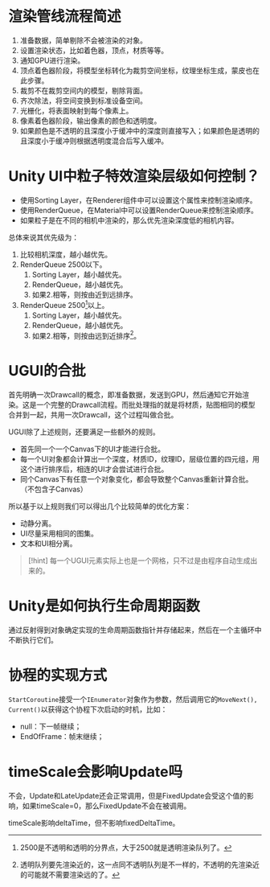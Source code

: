# 渲染管线流程简述

1. 准备数据，简单剔除不会被渲染的对象。
2. 设置渲染状态，比如着色器，顶点，材质等等。
3. 通知GPU进行渲染。
4. 顶点着色器阶段，将模型坐标转化为裁剪空间坐标，纹理坐标生成，蒙皮也在此步骤。
5. 裁剪不在裁剪空间内的模型，剔除背面。
6. 齐次除法，将空间变换到标准设备空间。
7. 光栅化，将表面映射到每个像素上。
8. 像素着色器阶段，输出像素的颜色和透明度。
9. 如果颜色是不透明的且深度小于缓冲中的深度则直接写入；如果颜色是透明的且深度小于缓冲则根据透明度混合后写入缓冲。

# Unity UI中粒子特效渲染层级如何控制？

- 使用Sorting Layer，在Renderer组件中可以设置这个属性来控制渲染顺序。
- 使用RenderQueue，在Material中可以设置RenderQueue来控制渲染顺序。
- 如果粒子是在不同的相机中渲染的，那么优先渲染深度低的相机内容。

总体来说其优先级为：
1. 比较相机深度，越小越优先。
2. RenderQueue 2500以下。
	1. Sorting Layer，越小越优先。
	2. RenderQueue，越小越优先。
	3. 如果2.相等，则按由近到远排序。
3. RenderQueue 2500[^1]以上。
	1. Sorting Layer，越小越优先。
	2. RenderQueue，越小越优先。
	3. 如果2.相等，则按由远到近排序[^2]。

# UGUI的合批

首先明确一次Drawcall的概念，即准备数据，发送到GPU，然后通知它开始渲染。这是一个完整的Drawcall流程。而批处理指的就是将材质，贴图相同的模型合并到一起，共用一次Drawcall，这个过程叫做合批。

UGUI除了上述规则，还要满足一些额外的规则。
- 首先同一个一个Canvas下的UI才能进行合批。
- 每一个UI对象都会计算出一个深度，材质ID，纹理ID，层级位置的四元组，用这个进行排序后，相连的UI才会尝试进行合批。
- 同个Canvas下有任意一个对象变化，都会导致整个Canvas重新计算合批。（不包含子Canvas）

所以基于以上规则我们可以得出几个比较简单的优化方案：
- 动静分离。
- UI尽量采用相同的图集。
- 文本和UI相分离。

> [!hint]
> 每一个UGUI元素实际上也是一个网格，只不过是由程序自动生成出来的。

# Unity是如何执行生命周期函数

通过反射得到对象确定实现的生命周期函数指针并存储起来，然后在一个主循环中不断执行它们。

# 协程的实现方式

`StartCoroutine`接受一个`IEnumerator`对象作为参数，然后调用它的`MoveNext(), Current()`以获得这个协程下次启动的时机，比如：
- null：下一帧继续；
- EndOfFrame：帧末继续；

# timeScale会影响Update吗

不会，Update和LateUpdate还会正常调用，但是FixedUpdate会受这个值的影响，如果timeScale=0，那么FixedUpdate不会在被调用。

timeScale影响deltaTime，但不影响fixedDeltaTime。

[^1]: 2500是不透明和透明的分界点，大于2500就是透明渲染队列了。
[^2]: 透明队列要先渲染近的，这一点同不透明队列是不一样的，不透明的先渲染近的可能就不需要渲染远的了。